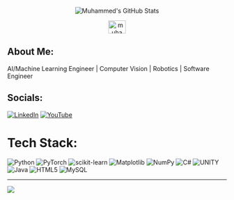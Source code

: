 <div class="stats" align="center">

![Muhammed's GitHub Stats](https://awesome-github-stats.azurewebsites.net/user-stats/muhammedozmen?cardType=github&theme=algolia&=50)

<a href="https://www.linkedin.com/in/muhammedozmen/" target="blank"><img align="center" src="https://raw.githubusercontent.com/rahuldkjain/github-profile-readme-generator/master/src/images/icons/Social/linked-in-alt.svg" alt="muhammedozmen" height="30" width="40" /></a>
  
</div>


## About Me:
AI/Machine Learning Engineer | Computer Vision | Robotics | Software Engineer


## Socials:
[![LinkedIn](https://img.shields.io/badge/LinkedIn-%230077B5.svg?logo=linkedin&logoColor=white)](https://linkedin.com/in/muhammedozmen) [![YouTube](https://img.shields.io/badge/YouTube-%23FF0000.svg?logo=YouTube&logoColor=white)](https://www.youtube.com/channel/UC4MpauPLf54yBkZoVZBcx-g)

# Tech Stack:
![Python](https://img.shields.io/badge/python-3670A0?style=for-the-badge&logo=python&logoColor=ffdd54) ![PyTorch](https://img.shields.io/badge/PyTorch-%23EE4C2C.svg?style=for-the-badge&logo=PyTorch&logoColor=white) ![scikit-learn](https://img.shields.io/badge/scikit--learn-%23F7931E.svg?style=for-the-badge&logo=scikit-learn&logoColor=white) ![Matplotlib](https://img.shields.io/badge/Matplotlib-%23ffffff.svg?style=for-the-badge&logo=Matplotlib&logoColor=black) ![NumPy](https://img.shields.io/badge/numpy-%23013243.svg?style=for-the-badge&logo=numpy&logoColor=white) ![C#](https://img.shields.io/badge/c%23-%23239120.svg?style=for-the-badge&logo=c-sharp&logoColor=white) ![UNITY](https://img.shields.io/badge/Unity-%2320232a.svg?style=for-the-badge&logo=unity&logoColor=white) ![Java](https://img.shields.io/badge/java-%23ED8B00.svg?style=for-the-badge&logo=openjdk&logoColor=white)  ![HTML5](https://img.shields.io/badge/html5-%23E34F26.svg?style=for-the-badge&logo=html5&logoColor=white) ![MySQL](https://img.shields.io/badge/mysql-%2300f.svg?style=for-the-badge&logo=mysql&logoColor=white)




---
[![](https://visitcount.itsvg.in/api?id=muhammedozmen&icon=0&color=0)](https://visitcount.itsvg.in)

<!-- Proudly created with GPRM ( https://gprm.itsvg.in ) -->
